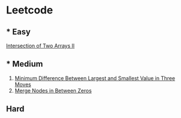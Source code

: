 # Leetcode

## * Easy
[Intersection of Two Arrays II](https://github.com/iamabirakash/Leetcode/tree/main/Intersection_Two_Arrays)

## * Medium
1. [Minimum Difference Between Largest and Smallest Value in Three Moves](https://github.com/iamabirakash/Leetcode/tree/main/Minimum_Difference)
2. [Merge Nodes in Between Zeros](https://github.com/iamabirakash/Leetcode/tree/main/Merged_Notes_Between_Zeros)

## Hard
